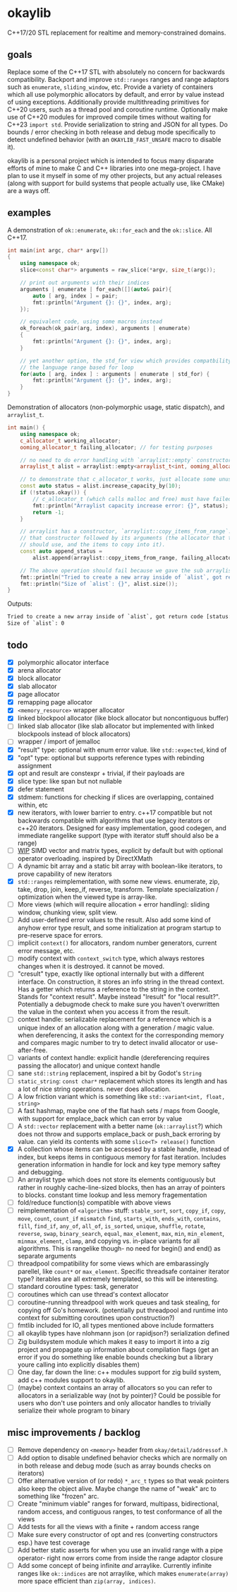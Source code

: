 # okaylib

C++17/20 STL replacement for realtime and memory-constrained domains.

## goals

Replace some of the C++17 STL with absolutely no concern for backwards compatibility.
Backport and improve `std::ranges` ranges and range adaptors such as `enumerate`,
`sliding_window`, etc. Provide a variety of containers which all use polymorphic
allocators by default, and error by value instead of using exceptions. Additionally
provide multithreading primitives for C++20 users, such as a thread pool and coroutine
runtime. Optionally make use of C++20 modules for improved compile times without
waiting for C++23 `import std`. Provide serialization to string and JSON for all
types. Do bounds / error checking in both release and debug mode specifically to
detect undefined behavior (with an `OKAYLIB_FAST_UNSAFE` macro to disable it).

okaylib is a personal project which is intended to focus many disparate
efforts of mine to make C and C++ libraries into one mega-project. I have plan to
use it myself in some of my other projects, but any actual releases (along with
support for build systems that people actually use, like CMake) are a ways off.

## examples

A demonstration of `ok::enumerate`, `ok::for_each` and the `ok::slice`. All C++17.

```cpp
int main(int argc, char* argv[])
{
    using namespace ok;
    slice<const char*> arguments = raw_slice(*argv, size_t(argc));

    // print out arguments with their indices
    arguments | enumerate | for_each([](auto& pair){
        auto [ arg, index ] = pair;
        fmt::println("Argument {}: {}", index, arg);
    });

    // equivalent code, using some macros instead
    ok_foreach(ok_pair(arg, index), arguments | enumerate)
    {
        fmt::println("Argument {}: {}", index, arg);
    }

    // yet another option, the std_for view which provides compatbility with
    // the language range based for loop
    for(auto [ arg, index ] : arguments | enumerate | std_for) {
        fmt::println("Argument {}: {}", index, arg);
    }
}
```

Demonstration of allocators (non-polymorphic usage, static dispatch), and
`arraylist_t`.

```cpp
int main() {
    using namespace ok;
    c_allocator_t working_allocator;
    ooming_allocator_t failing_allocator; // for testing purposes

    // no need to do error handling with `arraylist::empty` constructor, which does no allocation
    arraylist_t alist = arraylist::empty<arraylist_t<int, ooming_allocator_t>>(working_allocator);

    // to demonstrate that c_allocator_t works, just allocate some unused space
    const auto status = alist.increase_capacity_by(10);
    if (!status.okay()) {
        // c_allocator_t (which calls malloc and free) must have failed.
        fmt::println("Arraylist capacity increase error: {}", status);
        return -1;
    }

    // arraylist has a constructor, `arraylist::copy_items_from_range`. Pass in
    // that constructor followed by its arguments (the allocator that the sub-arraylist
    // should use, and the items to copy into it).
    const auto append_status =
        alist.append(arraylist::copy_items_from_range, failing_allocator, array_t{1, 2, 3, 4, 5, 6});

    // The above operation should fail because we gave the sub arraylist the failing allocator.
    fmt::println("Tried to create a new array inside of `alist`, got return code {}", append_status);
    fmt::println("Size of `alist`: {}", alist.size());
}
```

Outputs:

```txt
Tried to create a new array inside of `alist`, got return code [status::alloc::error::oom]
Size of `alist`: 0
```

## todo

- [x] polymorphic allocator interface
- [x] arena allocator
- [x] block allocator
- [x] slab allocator
- [x] page allocator
- [x] remapping page allocator
- [x] `<memory_resource>` wrapper allocator
- [x] linked blockpool allocator (like block allocator but noncontiguous buffer)
- [ ] linked slab allocator (like slab allocator but implemented with linked
      blockpools instead of block allocators)
- [ ] wrapper / import of jemalloc
- [x] "result" type: optional with enum error value. like `std::expected`, kind of
- [x] "opt" type: optional but supports reference types with rebinding assignment
- [x] opt and result are constexpr + trivial, if their payloads are
- [x] slice type: like span but not nullable
- [x] defer statement
- [x] stdmem: functions for checking if slices are overlapping, contained
      within, etc
- [x] new iterators, with lower barrier to entry. c++17 compatible but not backwards
      compatible with algorithms that use legacy iterators or c++20 iterators. Designed
      for easy implementation, good codegen, and immediate rangelike support (type
      with iterator stuff should also be a range)
- [ ] [WIP](https://github.com/the-argus/vmath/tree/vector2-special-ops) SIMD vector
      and matrix types, explicit by default but with optional operator overloading.
      inspired by DirectXMath
- [ ] A dynamic bit array and a static bit array with boolean-like iterators, to
      prove capability of new iterators
- [x] `std::ranges` reimplementation, with some new views. enumerate, zip, take,
      drop, join, keep_if, reverse, transform. Template specialization / optimization
      when the viewed type is array-like.
- [ ] More views (which will require allocation + error handling): sliding window,
      chunking view, split view.
- [ ] Add user-defined error values to the result. Also add some kind of anyhow
      error type result, and some initialization at program startup to pre-reserve
      space for errors.
- [ ] implicit `context()` for allocators, random number generators, current error
      message, etc.
- [ ] modify context with `context_switch` type, which always restores changes when
      it is destroyed. it cannot be moved.
- [ ] "cresult" type, exactly like optional internally but with a different interface.
      On construction, it stores an info string in the thread context. Has a getter
      which returns a reference to the string in the context. Stands for "context
      result". Maybe instead "lresult" for "local result?". Potentially a debugmode
      check to make sure you haven't overwritten the value in the context when you
      access it from the result.
- [ ] context handle: serializable replacement for a reference which is a unique
      index of an allocation along with a generation / magic value. when dereferencing,
      it asks the context for the corresponding memory and compares magic number
      to try to detect invalid allocator or use-after-free.
- [ ] variants of context handle: explicit handle (dereferencing requires passing
      the allocator) and unique context handle
- [ ] sane `std::string` replacement, inspired a bit by Godot's `String`
- [ ] `static_string`: `const char*` replacement which stores its length and has
      a lot of nice string operations. never does allocation.
- [ ] A low friction variant which is something like `std::variant<int, float, string>`
- [ ] A fast hashmap, maybe one of the flat hash sets / maps from Google, with
      support for emplace_back which can error by value
- [ ] A `std::vector` replacement with a better name (`ok::arraylist`?) which
      does not throw and supports emplace_back or push_back erroring by value. can
      yield its contents with some `slice<T> release()` function
- [x] A collection whose items can be accessed by a stable handle, instead of
      index, but keeps items in contiguous memory for fast iteration. Includes
      generation information in handle for lock and key type memory saftey and
      debugging.
- [ ] An arraylist type which does not store its elements contiguously but rather
      in roughly cache-line-sized blocks, then has an array of pointers to blocks.
      constant time lookup and less memory fragementation
- [ ] fold/reduce function(s) compatible with above views
- [ ] reimplementation of `<algorithm>` stuff: `stable_sort`, `sort`, `copy_if`,
      `copy`, `move`, `count`, `count_if` `mismatch` `find`, `starts_with`, `ends_with`,
      `contains`, `fill`, `find_if`, `any_of`, `all_of`, `is_sorted`, `unique`, `shuffle`,
      `rotate`, `reverse`, `swap`, `binary_search`, `equal`, `max_element`, `max`,
      `min`, `min_element`, `minmax_element`, `clamp`, and copying vs. in-place
      variants for all algorithms. This is rangelike though- no need for
      begin() and end() as separate arguments
- [ ] threadpool compatibility for some views which are embarassingly parellel,
      like `count*` or `max_element`. Specific threadsafe container iterator type?
      iterables are all extremely templated, so this will be interesting.
- [ ] standard coroutine types: task, generator
- [ ] coroutines which can use thread's context allocator
- [ ] coroutine-running threadpool with work queues and task stealing, for
      copying off Go's homework. (potentially put threadpool and runtime into
      context for submitting coroutines upon construction?)
- [ ] fmtlib included for IO, all types mentioned above include formatters
- [ ] all okaylib types have nlohmann json (or rapidjson?) serialization defined
- [ ] Zig buildsystem module which makes it easy to import it into a zig project
      and propagate up information about compilation flags (get an error if you
      do something like enable bounds checking but a library youre calling into
      explicitly disables them)
- [ ] One day, far down the line: c++ modules support for zig build system, add
      c++ modules support to okaylib.
- [ ] (maybe) context contains an array of allocators so you can refer to allocators
      in a serializable way (not by pointer)? Could be possible for users who
      don't use pointers and only allocator handles to trivially serialize their
      whole program to binary

## misc improvements / backlog

- [ ] Remove dependency on `<memory>` header from `okay/detail/addressof.h`
- [ ] Add option to disable undefined behavior checks which are normally on in
      both release and debug mode (such as array bounds checks on iterators)
- [ ] Offer alternative version of (or redo) `*_arc_t` types so that weak pointers
      also keep the object alive. Maybe change the name of "weak" arc to
      something like "frozen" arc.
- [ ] Create "minimum viable" ranges for forward, multipass, bidirectional,
      random access, and contiguous ranges, to test conformance of all the views
- [ ] Add tests for all the views with a finite + random access range
- [ ] Make sure every constructor of opt and res (converting constructors esp.)
      have test coverage
- [ ] Add better static asserts for when you use an invalid range with a pipe operator-
      right now errors come from inside the range adaptor closure
- [ ] Add some concept of being infinite _and_ arraylike. Currently infinite ranges
      like `ok::indices` are not arraylike, which makes `enumerate(array)` more
      space efficient than `zip(array, indices)`.
